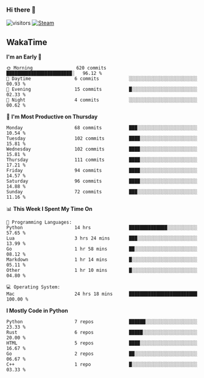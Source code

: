 ### Hi there 👋

![visitors](https://visitor-badge.glitch.me/badge?page_id=zhourunlai)
[![Steam](https://img.shields.io/badge/dynamic/json?url=https%3A%2F%2Fapi.swo.moe%2Fstats%2Fsteamgames%2F76561198285156854&query=count&color=0b1a37&label=Steam&labelColor=134375&logo=steam&suffix=+games&cacheSeconds=3600)](http://steamcommunity.com/profiles/76561198285156854)

## WakaTime
<!--START_SECTION:waka-->
**I'm an Early 🐤** 

```text
🌞 Morning                620 commits         ████████████████████████░   96.12 % 
🌆 Daytime                6 commits           ░░░░░░░░░░░░░░░░░░░░░░░░░   00.93 % 
🌃 Evening                15 commits          █░░░░░░░░░░░░░░░░░░░░░░░░   02.33 % 
🌙 Night                  4 commits           ░░░░░░░░░░░░░░░░░░░░░░░░░   00.62 % 
```
📅 **I'm Most Productive on Thursday** 

```text
Monday                   68 commits          ███░░░░░░░░░░░░░░░░░░░░░░   10.54 % 
Tuesday                  102 commits         ████░░░░░░░░░░░░░░░░░░░░░   15.81 % 
Wednesday                102 commits         ████░░░░░░░░░░░░░░░░░░░░░   15.81 % 
Thursday                 111 commits         ████░░░░░░░░░░░░░░░░░░░░░   17.21 % 
Friday                   94 commits          ████░░░░░░░░░░░░░░░░░░░░░   14.57 % 
Saturday                 96 commits          ████░░░░░░░░░░░░░░░░░░░░░   14.88 % 
Sunday                   72 commits          ███░░░░░░░░░░░░░░░░░░░░░░   11.16 % 
```


📊 **This Week I Spent My Time On** 

```text
💬 Programming Languages: 
Python                   14 hrs              ██████████████░░░░░░░░░░░   57.65 % 
Lua                      3 hrs 24 mins       ███░░░░░░░░░░░░░░░░░░░░░░   13.99 % 
Go                       1 hr 58 mins        ██░░░░░░░░░░░░░░░░░░░░░░░   08.12 % 
Markdown                 1 hr 14 mins        █░░░░░░░░░░░░░░░░░░░░░░░░   05.11 % 
Other                    1 hr 10 mins        █░░░░░░░░░░░░░░░░░░░░░░░░   04.80 % 

💻 Operating System: 
Mac                      24 hrs 18 mins      █████████████████████████   100.00 % 
```

**I Mostly Code in Python** 

```text
Python                   7 repos             ██████░░░░░░░░░░░░░░░░░░░   23.33 % 
Rust                     6 repos             █████░░░░░░░░░░░░░░░░░░░░   20.00 % 
HTML                     5 repos             ████░░░░░░░░░░░░░░░░░░░░░   16.67 % 
Go                       2 repos             ██░░░░░░░░░░░░░░░░░░░░░░░   06.67 % 
C++                      1 repo              █░░░░░░░░░░░░░░░░░░░░░░░░   03.33 % 
```




<!--END_SECTION:waka-->
